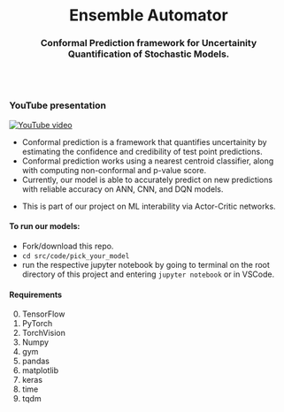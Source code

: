 <h1 align="center">
  Ensemble Automator
</h1>

<h3 align="center">
  Conformal Prediction framework for Uncertainity Quantification of Stochastic Models.
  <br>
</h3>

<br><br>


### YouTube presentation
[![YouTube video](http://img.youtube.com/vi/4x1ZGhMcaI0/0.jpg)](https://www.youtube.com/watch?v=4x1ZGhMcaI0 "Demo YouTube video")


- Conformal prediction is a framework that quantifies uncertainity by estimating the confidence and credibility of test point predictions.
- Conformal prediction works using a nearest centroid classifier, along with computing non-conformal and p-value score.
- Currently, our model is able to accurately predict on new predictions with reliable accuracy on ANN, CNN, and DQN models.
* This is part of our project on ML interability via Actor-Critic networks.


#### To run our models:

- Fork/download this repo.
- `cd src/code/pick_your_model`
- run the respective jupyter notebook by going to terminal on the root directory of this project and entering `jupyter notebook` or in VSCode.

#### Requirements

0. TensorFlow
1. PyTorch
2. TorchVision
3. Numpy
4. gym
5. pandas
6. matplotlib
7. keras
8. time
9. tqdm 
